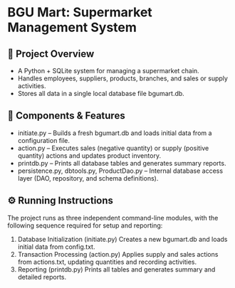 # BGU Mart: Supermarket Management System

## 📘 Project Overview
* A Python + SQLite system for managing a supermarket chain.
* Handles employees, suppliers, products, branches, and sales or supply activities.
* Stores all data in a single local database file bgumart.db.

## 🧩 Components & Features
* initiate.py – Builds a fresh bgumart.db and loads initial data from a configuration file.
* action.py – Executes sales (negative quantity) or supply (positive quantity) actions and updates product inventory.
* printdb.py – Prints all database tables and generates summary reports.
* persistence.py, dbtools.py, ProductDao.py – Internal database access layer (DAO, repository, and schema definitions).

## ⚙️ Running Instructions
The project runs as three independent command-line modules, with the following sequence required for setup and reporting:
1. Database Initialization (initiate.py)
   Creates a new bgumart.db and loads initial data from config.txt.
3. Transaction Processing (action.py)
   Applies supply and sales actions from actions.txt, updating quantities and recording activities.
4. Reporting (printdb.py)
   Prints all tables and generates summary and detailed reports.
